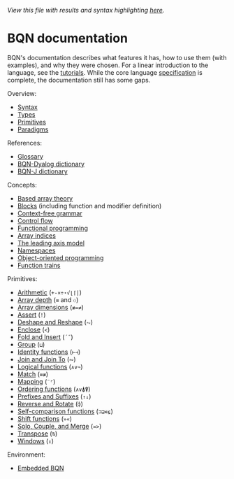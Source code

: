 *View this file with results and syntax highlighting [here](https://mlochbaum.github.io/BQN/doc/index.html).*

# BQN documentation

BQN's documentation describes what features it has, how to use them (with examples), and why they were chosen. For a linear introduction to the language, see the [tutorials](../tutorial/README.md). While the core language [specification](../spec/README.md) is complete, the documentation still has some gaps.

Overview:
- [Syntax](syntax.md)
- [Types](types.md)
- [Primitives](primitive.md)
- [Paradigms](paradigms.md)

References:
- [Glossary](glossary.md)
- [BQN-Dyalog dictionary](fromDyalog.md)
- [BQN-J dictionary](fromJ.md)

Concepts:
- [Based array theory](based.md)
- [Blocks](block.md) (including function and modifier definition)
- [Context-free grammar](context.md)
- [Control flow](control.md)
- [Functional programming](functional.md)
- [Array indices](indices.md)
- [The leading axis model](leading.md)
- [Namespaces](namespace.md)
- [Object-oriented programming](oop.md)
- [Function trains](train.md)

Primitives:
- [Arithmetic](arithmetic.md) (`+-×÷⋆√⌊⌈|`)
- [Array depth](depth.md) (`≡` and `⚇`)
- [Array dimensions](shape.md) (`≢=≠`)
- [Assert](assert.md) (`!`)
- [Deshape and Reshape](reshape.md) (`⥊`)
- [Enclose](enclose.md) (`<`)
- [Fold and Insert](fold.md) (`´˝`)
- [Group](group.md) (`⊔`)
- [Identity functions](identity.md) (`⊢⊣`)
- [Join and Join To](join.md) (`∾`)
- [Logical functions](logic.md) (`∧∨¬`)
- [Match](match.md) (`≡≢`)
- [Mapping](map.md) (`¨⌜`)
- [Ordering functions](order.md) (`∧∨⍋⍒`)
- [Prefixes and Suffixes](prefixes.md) (`↑↓`)
- [Reverse and Rotate](reverse.md) (`⌽`)
- [Self-comparison functions](selfcmp.md) (`⊐⊒∊⍷`)
- [Shift functions](shift.md) (`»«`)
- [Solo, Couple, and Merge](couple.md) (`≍>`)
- [Transpose](transpose.md) (`⍉`)
- [Windows](windows.md) (`↕`)

Environment:
- [Embedded BQN](embed.md)
